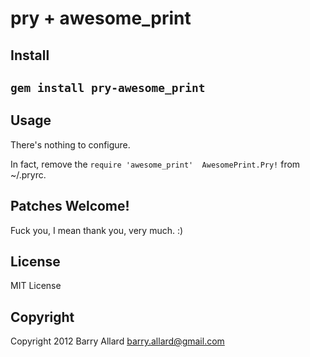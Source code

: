 # pry + awesome_print

## Install
## `gem install pry-awesome_print`

## Usage
There's nothing to configure.

In fact, remove the `require 'awesome_print'  AwesomePrint.Pry!` from ~/.pryrc. 

## Patches Welcome!

Fuck you, I mean thank you, very much.  :)

## License

MIT License

## Copyright 

Copyright 2012 Barry Allard <barry.allard@gmail.com>
